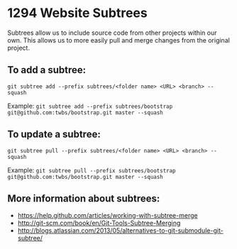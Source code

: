 ﻿1294 Website Subtrees
==========================
Subtrees allow us to include source code from other projects within our own. This allows us to more easily pull and merge changes from the original project.

To add a subtree:
-----------------
`git subtree add --prefix subtrees/<folder name> <URL> <branch> --squash`

Example: `git subtree add --prefix subtrees/bootstrap git@github.com:twbs/bootstrap.git master --squash`

To update a subtree:
--------------------
`git subtree pull --prefix subtrees/<folder name> <URL> <branch> --squash`

Example: `git subtree pull --prefix subtrees/bootstrap git@github.com:twbs/bootstrap.git master --squash`

More information about subtrees:
--------------------------------
- https://help.github.com/articles/working-with-subtree-merge
- http://git-scm.com/book/en/Git-Tools-Subtree-Merging
- http://blogs.atlassian.com/2013/05/alternatives-to-git-submodule-git-subtree/